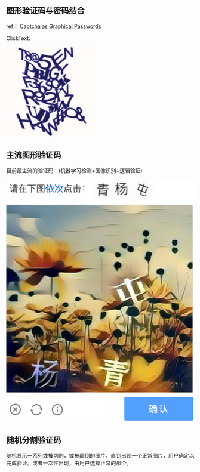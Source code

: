 ## 图形验证码与密码结合

ref： [Captcha as Graphical Passwords](doc/Captcha%20as%20Graphical%20Passwords.pdf)

ClickText:

![](src/clicktext.png)

## 主流图形验证码

目前最主流的验证码：(机器学习检测+图像识别+逻辑验证)

![](src/杨青屯.png)

## 随机分割验证码
随机显示一系列或被切割，或被颠倒的图片，直到出现一个正常图片，用户确定以完成验证。或者一次性出现，由用户选择正常的那个。
